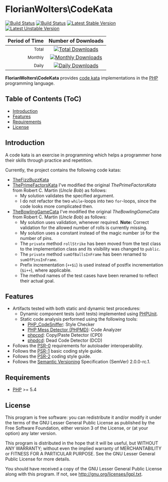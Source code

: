 # FlorianWolters\CodeKata

[![Build Status](https://secure.travis-ci.org/FlorianWolters/PHP-CodeKata.png?branch=master)](http://travis-ci.org/FlorianWolters/PHP-CodeKata)
[![Build Status](https://secure.travis-ci.org/FlorianWolters/PHP-CodeKata.png?branch=master)](http://travis-ci.org/FlorianWolters/PHP-CodeKata)
[![Latest Stable Version](https://poser.pugx.org/florianwolters/code-kata/version.png)](https://packagist.org/packages/florianwolters/code-kata)
[![Latest Unstable Version](https://poser.pugx.org/florianwolters/code-kata/v/unstable.png)](https://packagist.org/packages/florianwolters/code-kata)

| Period of Time         | Number of Downloads                                                                                                                                                      |
| ----------------------:|:------------------------------------------------------------------------------------------------------------------------------------------------------------------------:|
| <small>Total</small>   | [![Total Downloads](https://poser.pugx.org/florianwolters/code-kata/downloads.png)](https://packagist.org/packages/florianwolters/code-kata)   |
| <small>Monthly</small> | [![Monthly Downloads](https://poser.pugx.org/florianwolters/code-kata/d/monthly.png)](https://packagist.org/packages/florianwolters/code-kata) |
| <small>Daily</small>   | [![Daily Downloads](https://poser.pugx.org/florianwolters/code-kata/d/daily.png)](https://packagist.org/packages/florianwolters/code-kata)     |

**FlorianWolters\CodeKata** provides [code kata][1] implementations in the [PHP][17] programming language.

## Table of Contents (ToC)

* [Introduction](#introduction)
* [Features](#features)
* [Requirements](#requirements)
* [License](#license)

## Introduction

A code kata is an exercise in programming which helps a programmer hone their skills through practice and repetition.

Currently, the project contains the following code katas:

* [TheFizzBuzzKata](http://codingdojo.org/cgi-bin/wiki.pl?KataFizzBuzz)
* [ThePrimeFactorsKata](http://butunclebob.com/ArticleS.UncleBob.ThePrimeFactorsKata)
  I've modified the original *ThePrimeFactorsKata* from Robert C. Martin (*Uncle Bob*) as follows:
  * My solution validates the specified argument.
  * I do not refactor the two `while`-loops into two `for`-loops, since the code looks more complicated then.
* [TheBowlingGameCata](http://butunclebob.com/ArticleS.UncleBob.TheBowlingGameKata)
  I've modified the original *TheBowlingGameCata* from Robert C. Martin (*Uncle Bob*) as follows:
  * My solution uses validation, whenever required.
    **Note:** Correct validation for the allowed number of rolls is currently missing.
  * My solution uses a constant instead of the magic number `10` for the number of pins.
  * The `private` method `rollStrike` has been moved from the test class to the implementation class and its visibility was changed to `public`.
  * The `private` method `sumOfBallsInFrame` has been renamed to `sumOfPinsInFrame`.
  * Prefix incrementation (`++$i`) is used instead of postfix incrementation (`$i++`), where applicable.
  * The method names of the test cases have been renamed to reflect their actual goal.

## Features

* Artifacts tested with both static and dynamic test procedures:
    * Dynamic component tests (unit tests) implemented using [PHPUnit][19].
    * Static code analysis performed using the following tools:
        * [PHP_CodeSniffer][14]: Style Checker
        * [PHP Mess Detector (PHPMD)][18]: Code Analyzer
        * [phpcpd][4]: Copy/Paste Detector (CPD)
        * [phpdcd][5]: Dead Code Detector (DCD)
* Follows the [PSR-0][6] requirements for autoloader interoperability.
* Follows the [PSR-1][7] basic coding style guide.
* Follows the [PSR-2][8] coding style guide.
* Follows the [Semantic Versioning][20] Specification (SemVer) 2.0.0-rc.1.

## Requirements

* [PHP][17] >= 5.4

## License

This program is free software: you can redistribute it and/or modify it under the terms of the GNU Lesser General Public License as published by the Free Software Foundation, either version 3 of the License, or (at your option) any later version.

This program is distributed in the hope that it will be useful, but WITHOUT ANY WARRANTY; without even the implied warranty of MERCHANTABILITY or FITNESS FOR A PARTICULAR PURPOSE.  See the GNU Lesser General Public License for more details.

You should have received a copy of the GNU Lesser General Public License along with this program. If not, see <http://gnu.org/licenses/lgpl.txt>.

[1]: http://content.codersdojo.org/code-kata-catalogue
     "Code Kata Catalogue"
[4]: https://github.com/sebastianbergmann/phpcpd
     "sebastianbergmann/phpcpd · GitHub"
[5]: https://github.com/sebastianbergmann/phpdcd
     "sebastianbergmann/phpdcd · GitHub"
[6]: https://github.com/php-fig/fig-standards/blob/master/accepted/PSR-0.md
     "PSR-0 requirements for autoloader interoperability"
[7]: https://github.com/php-fig/fig-standards/blob/master/accepted/PSR-1-basic-coding-standard.md
     "PSR-1 basic coding style guide"
[8]: https://github.com/php-fig/fig-standards/blob/master/accepted/PSR-2-coding-style-guide.md
     "PSR-2 coding style guide"
[14]: http://pear.php.net/package/PHP_CodeSniffer
      "PHP_CodeSniffer"
[17]: http://php.net
      "PHP: Hypertext Preprocessor"
[18]: http://phpmd.org
      "PHPMD - PHP Mess Detector"
[19]: http://phpunit.de
      "sebastianbergmann/phpunit · GitHub"
[20]: http://semver.org
      "Semantic Versioning"
